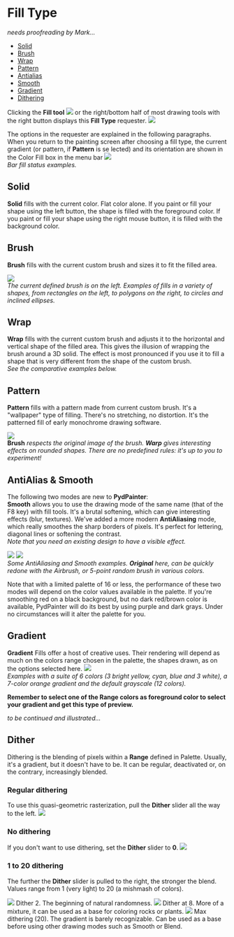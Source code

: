 # Fill Type

_needs proofreading by Mark..._


- [Solid](#solid)
- [Brush](#brush)
- [Wrap](#wrap)
- [Pattern](#pattern)
- [Antialias](#antialias--smooth)
- [Smooth](#antialias--smooth)
- [Gradient](#gradient)
- [Dithering](#dither)

Clicking the **Fill tool** ![](t-fill.png) or the right/bottom half of most drawing tools with the right button displays this **Fill Type** requester. 
![](fill-type.png)

The options in the requester are explained in the following paragraphs.
When you return to the painting screen after choosing a fill
type, the current gradient (or pattern, if **Pattern** is se
lected) and its orientation are shown in the Color Fill box in the menu bar
![](fill-status.png)  
*Bar fill status examples.*

## Solid
**Solid** fills with the current color. Flat color alone. If you paint or fill your shape using the left button, the shape is filled with the foreground color. If you paint or fill your shape using the right mouse button, it is filled with the background color.

## Brush

**Brush** fills with the current custom brush and sizes it to fit the filled area.

![](fill-brush-ex.png)  
*The current defined brush is on the left. Examples of fills in a variety of shapes, from rectangles on the left, to polygons on the right, to circles and inclined ellipses.*

## Wrap
**Wrap** fills with the current custom brush and adjusts it to the horizontal and vertical shape of the filled area. This gives the illusion of wrapping the brush around a 3D solid. The effect is most pronounced if you use it to fill a shape that is very different from the shape of the custom brush.  
*See the comparative examples below.*

## Pattern
**Pattern** fills with a pattern made from current custom brush. It's a "wallpaper" type of filling. There's no stretching, no distortion. It's the patterned fill of early monochrome drawing software.

![](brush-warp-pattern-fill.jpg)  
**Brush** *respects the original image of the brush. **Warp** gives interesting effects on rounded shapes. There are no predefined rules: it's up to you to experiment!*


## AntiAlias & Smooth
The following two modes are new to **PydPainter**:  
**Smooth** allows you to use the drawing mode of the same name (that of the F8 key) with fill tools. It's a brutal softening, which can give interesting  effects (blur, textures).
We've added a more modern **AntiAliasing** mode, which really smoothes the sharp borders of pixels. It's perfect for lettering, diagonal lines or softening the contrast.  
*Note that you need an existing design to have a visible effect.* 

![](AA-ex1.png) ![](AA-ex2.png)  
*Some AntiAliasing and Smooth examples. **Original** here, can be quickly redone with the Airbrush, or 5-point random brush in various colors.*

Note that with a limited palette of 16 or less, the performance of these two modes will depend on the color values available in the palette.
If you're smoothing red on a black background, but no dark red/brown color is available, PydPainter will do its best by using purple and dark grays. Under no circumstances will it alter the palette for you. 
## Gradient
**Gradient** Fills offer a host of creative uses. Their rendering will depend as much on the colors range chosen in the palette, the shapes drawn, as on the options selected here.
![](fill-ex.png)  
*Examples with a suite of 6 colors (3 bright yellow, cyan, blue and 3 white), a 7-color orange gradient and the default grayscale (12 colors).*

**Remember to select one of the Range colors as foreground color to select your gradient and get this type of preview.**

*to be continued and illustrated...*

## Dither
Dithering is the blending of pixels within a **Range** defined in Palette. Usually, it's a gradient, but it doesn't have to be. It can be regular, deactivated or, on the contrary, increasingly blended.
### Regular dithering
To use this quasi-geometric rasterization, pull the **Dither** slider all the way to the left.
![](Dithering-on.png)
### No dithering
If you don't want to use dithering, set the **Dither** slider to **0**.
![](Dithering-0.png)

### 1 to 20 dithering
The further the **Dither** slider is pulled to the right, the stronger the blend. Values range from 1 (very light) to 20 (a mishmash of colors).

![](Dithering-2.png)
Dither 2. The beginning of natural randomness.
![](Dithering-8.png)
Dither at 8. More of a mixture, it can be used as a base for coloring rocks or plants.
![](Dithering-20.png)
Max dithering (20). The gradient is barely recognizable. Can be used as a base before using other drawing modes such as Smooth or Blend.

